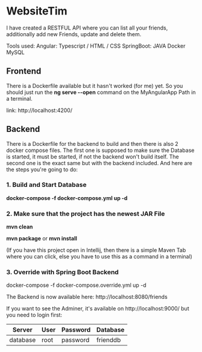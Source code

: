 # WebsiteTim

I have created a RESTFUL API where you can list all your friends, additionally add new Friends, update and delete them.

Tools used:
Angular: Typescript / HTML / CSS
SpringBoot: JAVA
Docker
MySQL

## Frontend

There is a Dockerfile available but it hasn't worked (for me) yet.
So you should just run the **ng serve --open** command on the MyAngularApp Path in a terminal.

link: http://localhost:4200/

## Backend

There is a Dockerfile for the backend to build and then there is also 2 docker compose files.
The first one is supposed to make sure the Database is started, it must be started, if not the backend won't build itself.
The second one is the exact same but with the backend included.
And here are the steps you're going to do:

### 1. Build and Start Database
**docker-compose -f docker-compose.yml up -d**

### 2. Make sure that the project has the newest JAR File
**mvn clean**

**mvn package** or **mvn install**

(If you have this project open in Intellij, then there is a simple Maven Tab where you can click, else you have to use this as a command in a terminal)

### 3. Override with Spring Boot Backend
docker-compose -f docker-compose.override.yml up -d

The Backend is now available here:
http://localhost:8080/friends


If you want to see the Adminer, it's available on http://localhost:9000/
but you need to login first:

| Server   | User | Password | Database |
|----------|------|----------|----------|
| database | root | password | frienddb |

